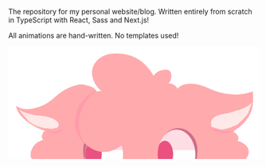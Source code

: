 The repository for my personal website/blog. Written entirely from scratch in TypeScript with React, Sass and Next.js!

All animations are hand-written. No templates used!

![Art of a cartoon alpaca peeking up at the viewer.](logo.png)
